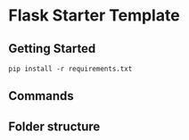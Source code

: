 # Flask Starter Template

## Getting Started
`pip install -r requirements.txt`

## Commands

## Folder structure
